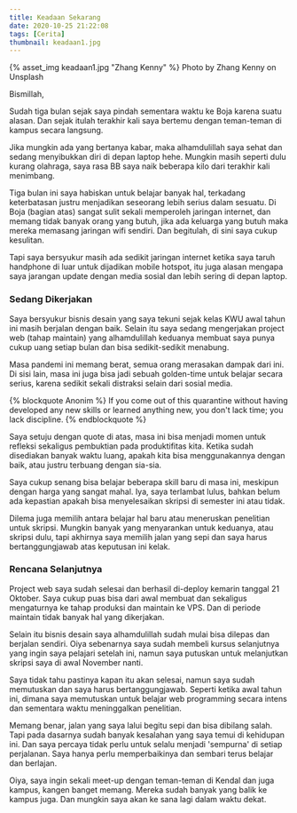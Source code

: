 ```yaml
---
title: Keadaan Sekarang
date: 2020-10-25 21:22:08
tags: [Cerita]
thumbnail: keadaan1.jpg
---
```

{% asset_img keadaan1.jpg "Zhang Kenny" %}
Photo by Zhang Kenny on Unsplash

Bismillah,

Sudah tiga bulan sejak saya pindah sementara waktu ke Boja karena suatu alasan. Dan sejak itulah terakhir kali saya bertemu dengan teman-teman di kampus secara langsung.

Jika mungkin ada yang bertanya kabar, maka alhamdulillah saya sehat dan sedang menyibukkan diri di depan laptop hehe. Mungkin masih seperti dulu kurang olahraga, saya rasa BB saya naik beberapa kilo dari terakhir kali menimbang.

Tiga bulan ini saya habiskan untuk belajar banyak hal, terkadang keterbatasan justru menjadikan seseorang lebih serius dalam sesuatu. Di Boja (bagian atas) sangat sulit sekali memperoleh jaringan internet, dan memang tidak banyak orang yang butuh, jika ada keluarga yang butuh maka mereka memasang jaringan wifi sendiri. Dan begitulah, di sini saya cukup kesulitan.

Tapi saya bersyukur masih ada sedikit jaringan internet ketika saya taruh handphone di luar untuk dijadikan mobile hotspot, itu juga alasan mengapa saya jarangan update dengan media sosial dan lebih sering di depan laptop.

### Sedang Dikerjakan
Saya bersyukur bisnis desain yang saya tekuni sejak kelas KWU awal tahun ini masih berjalan dengan baik. Selain itu saya sedang mengerjakan project web (tahap maintain) yang alhamdulillah keduanya membuat saya punya cukup uang setiap bulan dan bisa sedikit-sedikit menabung.

Masa pandemi ini memang berat, semua orang merasakan dampak dari ini. Di sisi lain, masa ini juga bisa jadi sebuah golden-time untuk belajar secara serius, karena sedikit sekali distraksi selain dari sosial media.

{% blockquote Anonim %}
If you come out of this quarantine without having developed any new skills or learned anything new, you don't lack time; you lack discipline.
{% endblockquote %}

Saya setuju dengan quote di atas, masa ini bisa menjadi momen untuk refleksi sekaligus pembuktian pada produktifitas kita. Ketika sudah disediakan banyak waktu luang, apakah kita bisa menggunakannya dengan baik, atau justru terbuang dengan sia-sia.

Saya cukup senang bisa belajar beberapa skill baru di masa ini, meskipun dengan harga yang sangat mahal. Iya, saya terlambat lulus, bahkan belum ada kepastian apakah bisa menyelesaikan skripsi di semester ini atau tidak.

Dilema juga memilih antara belajar hal baru atau meneruskan penelitian untuk skripsi. Mungkin banyak yang menyarankan untuk keduanya, atau skripsi dulu, tapi akhirnya saya memilih jalan yang sepi dan saya harus bertanggungjawab atas keputusan ini kelak.

### Rencana Selanjutnya
Project web saya sudah selesai dan berhasil di-deploy kemarin tanggal 21 Oktober. Saya cukup puas bisa dari awal membuat dan sekaligus mengaturnya ke tahap produksi dan maintain ke VPS. Dan di periode maintain tidak banyak hal yang dikerjakan.

Selain itu bisnis desain saya alhamdulillah sudah mulai bisa dilepas dan berjalan sendiri. Oiya sebenarnya saya sudah membeli kursus selanjutnya yang ingin saya pelajari setelah ini, namun saya putuskan untuk melanjutkan skripsi saya di awal November nanti.

Saya tidak tahu pastinya kapan itu akan selesai, namun saya sudah memutuskan dan saya harus bertanggungjawab. Seperti ketika awal tahun ini, dimana saya memutuskan untuk belajar web programming secara intens dan sementara waktu meninggalkan penelitian.

Memang benar, jalan yang saya lalui begitu sepi dan bisa dibilang salah. Tapi pada dasarnya sudah banyak kesalahan yang saya temui di kehidupan ini. Dan saya percaya tidak perlu untuk selalu menjadi 'sempurna' di setiap perjalanan. Saya hanya perlu memperbaikinya dan sembari terus belajar dan berlajan.

Oiya, saya ingin sekali meet-up dengan teman-teman di Kendal dan juga kampus, kangen banget memang. Mereka sudah banyak yang balik ke kampus juga. Dan mungkin saya akan ke sana lagi dalam waktu dekat.
